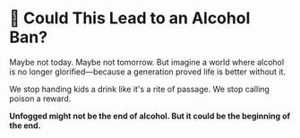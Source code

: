 # 🚫 Could This Lead to an Alcohol Ban?

Maybe not today. Maybe not tomorrow. But imagine a world where alcohol is no longer glorified—because a generation proved life is better without it.

We stop handing kids a drink like it's a rite of passage. We stop calling poison a reward.

**Unfogged might not be the end of alcohol. But it could be the beginning of the end.**
